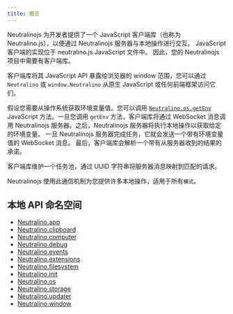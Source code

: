 ```yaml
---
title: 概览
---
```


Neutralinojs 为开发者提供了一个 JavaScript 客户端库（也称为 Neutralino.js），以便通过 Neutralinojs 服务器与本地操作进行交互。
JavaScript 客户端的实现位于 neutralino.js JavaScript 文件中。
因此，您的 Neutralinojs 项目中需要有客户端库。

客户端库将其 JavaScript API 暴露给浏览器的 window 范围，您可以通过 `Neutralino` 或 `window.Neutralino` 从原生 JavaScript 或任何前端框架访问它们。

假设您需要从操作系统获取环境变量值。您可以调用 [`Neutralino.os.getEnv`](os.md#osgetenvkey) JavaScript 方法。一旦您调用 `getEnv` 方法，客户端库将通过 WebSocket 消息调用 Neutralinojs 服务器。之后，Neutralinojs 服务器将执行本地操作以获取给定的环境变量。
一旦 Neutralinojs 服务器完成任务，它就会发送一个带有环境变量值的 WebSocket 消息。
最后，客户端库会解析一个带有从服务器收到的结果的承诺。

客户端库维护一个任务池，通过 UUID 字符串将服务器消息映射到匹配的请求。

Neutralinojs 使用此通信机制为您提供许多本地操作，适用于所有`模式`。

## 本地 API 命名空间

- [Neutralino.app](./app.md)
- [Neutralino.clipboard](./clipboard.md)
- [Neutralino.computer](./computer.md)
- [Neutralino.debug](./debug.md)
- [Neutralino.events](./events.md)
- [Neutralino.extensions](./extensions.md)
- [Neutralino.filesystem](./filesystem.md)
- [Neutralino.init](./init.md)
- [Neutralino.os](./os.md)
- [Neutralino.storage](./storage.md)
- [Neutralino.updater](./updater.md)
- [Neutralino.window](./window.md)
